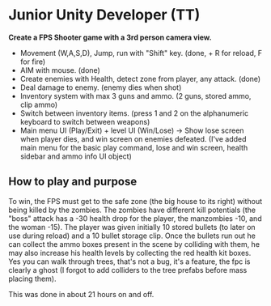 # Junior Unity Developer (TT)
**Create a FPS Shooter game with a 3rd person camera view.**

- Movement (W,A,S,D), Jump, run with "Shift" key.    (done, + R for reload, F for fire)
- AIM with mouse.    (done)
- Create enemies with Health, detect zone from player, any attack.      (done)
- Deal damage to enemy.     (enemy dies when shot)
- Inventory system with max 3 guns and ammo.      (2 guns, stored ammo, clip ammo)
- Switch between inventory items.         (press 1 and 2 on the alphanumeric keyboard to switch between weapons)
- Main menu UI (Play/Exit) + level UI (Win/Lose) -> Show lose screen when player dies, and win screen on enemies defeated.       (I've added main menu for the basic play command, lose and win screen, health sidebar and ammo info UI object)


## How to play and purpose
To win, the FPS must get to the safe zone (the big house to its right) without being killed by the zombies. The zombies have different kill potentials (the "boss" attack has a -30 health drop for the player, the manzombies -10, and the woman -15). The player was given initially 10 stored bullets (to later on use during reload) and a 10 bullet storage clip. Once the bullets run out he can collect the ammo boxes present in the scene by colliding with them, he may also increase his health levels by collecting the red health kit boxes.
Yes you can walk through trees, that's not a bug, it's a feature, the fpc is clearly a ghost (I forgot to add colliders to the tree prefabs before mass placing them).


This was done in about 21 hours on and off.
